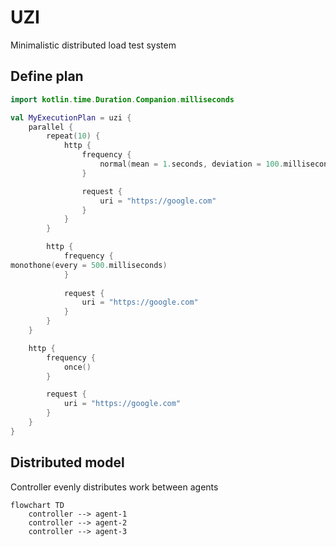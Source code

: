 # UZI

Minimalistic distributed load test system

## Define plan

```kotlin
import kotlin.time.Duration.Companion.milliseconds

val MyExecutionPlan = uzi {
    parallel {
        repeat(10) {
            http {
                frequency {
                    normal(mean = 1.seconds, deviation = 100.milliseconds)
                }

                request {
                    uri = "https://google.com"
                }
            }
        }

        http {
            frequency {
monothone(every = 500.milliseconds)
            }
            
            request {
                uri = "https://google.com"
            }
        }
    }

    http {
        frequency {
            once() 
        }

        request {
            uri = "https://google.com"
        }
    }
}
```

## Distributed model

Controller evenly distributes work between agents

```mermaid
flowchart TD
    controller --> agent-1
    controller --> agent-2
    controller --> agent-3
```